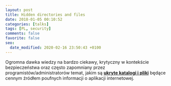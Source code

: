 ```yaml
---
layout: post
title: Hidden directories and files
date: 2018-01-05 00:10:52
categories: [talks]
tags: [PL, security]
comments: false
favorite: false
seo:
  date_modified: 2020-02-16 23:50:43 +0100
---
```


Ogromna dawka wiedzy na bardzo ciekawy, krytyczny w kontekście bezpieczeństwa oraz często zapomniany przez programistów/administratorów temat, jakim są <a href="https://github.com/bl4de/research/tree/master/hidden_directories_leaks" target="_blank"><b>ukryte katalogi i pliki</b></a> będące cennym źródłem poufnych informacji o aplikacji internetowej.

